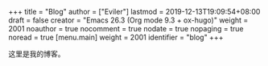 +++
title = "Blog"
author = ["Eviler"]
lastmod = 2019-12-13T19:09:54+08:00
draft = false
creator = "Emacs 26.3 (Org mode 9.3 + ox-hugo)"
weight = 2001
noauthor = true
nocomment = true
nodate = true
nopaging = true
noread = true
[menu.main]
  weight = 2001
  identifier = "blog"
+++

这里是我的博客。
